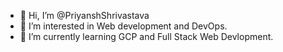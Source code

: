 - 👋 Hi, I’m @PriyanshShrivastava
- 👀 I’m interested in Web development and DevOps.
- 🌱 I’m currently learning GCP and Full Stack Web Devlopment.



<!---
PriyanshShrivastava/PriyanshShrivastava is a ✨ special ✨ repository because its `README.md` (this file) appears on your GitHub profile.
You can click the Preview link to take a look at your changes.
--->
